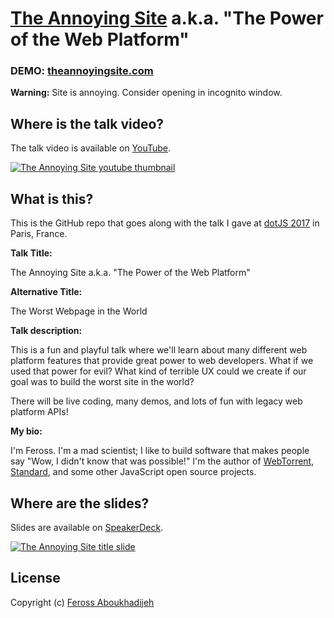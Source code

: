 # [The Annoying Site](https://theannoyingsite.com) a.k.a. "The Power of the Web Platform"

### DEMO: [theannoyingsite.com](https://theannoyingsite.com)

**Warning:** Site is annoying. Consider opening in incognito window.

## Where is the talk video?

The talk video is available on [YouTube][1].

[![The Annoying Site youtube thumbnail](static/youtube.jpg)][1]

[1]: https://www.youtube.com/watch?v=6pY9Bfwfj2A

## What is this?

This is the GitHub repo that goes along with the talk I gave at [dotJS 2017](https://www.dotjs.io/) in Paris, France.

**Talk Title:**

The Annoying Site a.k.a. "The Power of the Web Platform"

**Alternative Title:**

The Worst Webpage in the World

**Talk description:**

This is a fun and playful talk where we'll learn about many different web platform features that provide great power to web developers. What if we used that power for evil? What kind of terrible UX could we create if our goal was to build the worst site in the world?

There will be live coding, many demos, and lots of fun with legacy web platform APIs!

**My bio:**

I'm Feross. I'm a mad scientist; I like to build software that makes people say "Wow, I didn't know that was possible!" I'm the author of [WebTorrent](https://webtorrent.io), [Standard](https://standardjs.com), and some other JavaScript open source projects.

## Where are the slides?

Slides are available on [SpeakerDeck][2].

[![The Annoying Site title slide](static/slides.png)][2]

[2]: https://speakerdeck.com/feross/the-annoying-site-aka-power-of-the-web-platform

## License

Copyright (c) [Feross Aboukhadijeh](https://feross.org)
